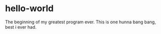 # hello-world

The beginning of my greatest program ever. 
This is one hunna bang bang, best i ever had.
